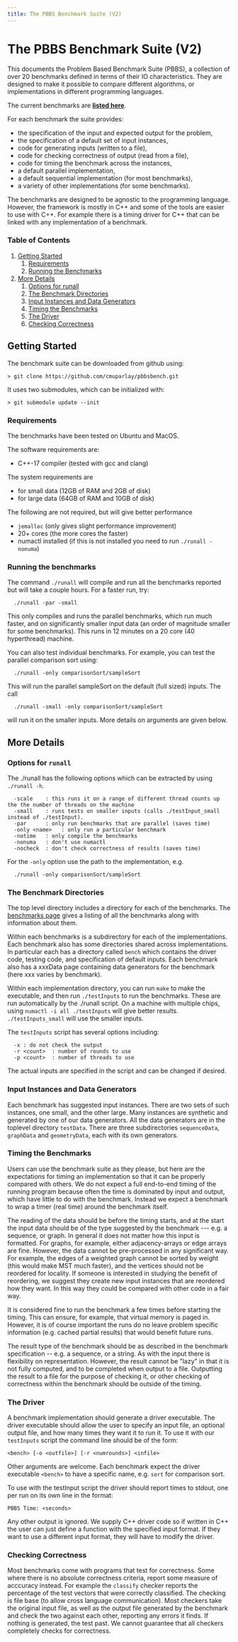 ```yaml
---
title: The PBBS Benchmark Suite (V2)
---
```


#  The PBBS Benchmark Suite (V2)

This documents the Problem Based Benchmark Suite (PBBS), a collection
of over 20 benchmarks defined in terms of their IO characteristics.
They are designed to make it possible to compare different algorithms,
or implementations in different programming languages.

The current benchmarks are [**listed here**](benchmarks/index.html).

For each benchmark the suite provides:

- the specification of the input and expected output for the problem,
- the specification of a default set of input instances,
- code for generating inputs (written to a file),
- code for checking correctness of output (read from a file),
- code for timing the benchmark across the instances,
- a default parallel implementation,
- a default sequential implementation (for most benchmarks),
- a variety of other implementations (for some benchmarks).

The benchmarks are designed to be agnostic to the programming
language.  However, the framework is mostly in C++ and some of the
tools are easier to use with C++.  For example there is a timing
driver for C++ that can be linked with any implementation of a
benchmark.

### Table of Contents

1. [Getting Started](#getting-started)
   1. [Requirements](#requirements)
   2. [Running the Benchmarks](#running-the-benchmarks)
2. [More Details](#more-details)
   1. [Options for runall](#options-for-runall)
   2. [The Benchmark Directories](#the-benchmark-directories)
   3. [Input Instances and Data Generators](#input-instances-and-data-generators)
   4. [Timing the Benchmarks](#timing-the-benchmarks)
   5. [The Driver](#the-driver)
   6. [Checking Correctness](#checking-correctness)
   
## Getting Started

The benchmark suite can be downloaded from github using:

```
> git clone https://github.com/cmuparlay/pbbsbench.git
```

It uses two submodules, which can be initialized with:

```
> git submodule update --init
```

### Requirements

The benchmarks have been tested on Ubuntu and MacOS.

The software requirements are:

- C++-17 compiler (tested with gcc and clang)

The system requirements are

- for small data (12GB of RAM and 2GB of disk)
- for large data (64GB of RAM and 10GB of disk)

The following are not required, but will give better performance

- `jemalloc`  (only gives slight performance improvement)
- 20+ cores (the more cores the faster)
- numactl installed (if this is not installed you need to run `./runall -nonuma`)

### Running the benchmarks

The command `./runall` will compile and run all the benchmarks
reported but will take a couple hours.  For a faster run, try:

```
  ./runall -par -small
```
  
This only compiles and runs the parallel benchmarks, which run much faster, and on
significantly smaller input data (an order of magnitude smaller for some benchmarks).
This runs in 12 minutes on a 20 core (40 hyperthread) machine.

You can also test individual benchmarks.   For example, you can test the
parallel comparison sort using:

```
  ./runall -only comparisonSort/sampleSort
 ```
  
This will run the parallel sampleSort on the default (full sized) inputs.
The call

```
  ./runall -small -only comparisonSort/sampleSort
```
  
will run it on the smaller inputs.  More details on arguments are
given below.

## More Details

### Options for `runall`

The ./runall has the following options which can be extracted by using
`./runall -h`.

```
  -scale    : this runs it on a range of different thread counts up the the number of threads on the machine
  -small    : runs tests on smaller inputs (calls ./testInput_small instead of ./testInput).
  -par      : only run benchmarks that are parallel (saves time)
  -only <name>   : only run a particular benchmark
  -notime   : only compile the benchmarks
  -nonuma   : don't use numactl
  -nocheck  : don't check correctness of results (saves time)
```
  
For the `-only` option use the path to the implementation, e.g.

```
  ./runall -only comparisonSort/sampleSort
```

### The Benchmark Directories

The top level directory includes a directory for each of the benchmarks.
The [benchmarks page](benchmarks/index.html) gives a listing of all
the benchmarks along with information about them.

Within each benchmarks is a subdirectory for each of the
implementations.  Each benchmark also has some directories shared
across implementations.  In particular each has a directory called
`bench` which contains the driver code, testing code, and
specification of default inputs.  Each benchmark also has a xxxData
page containing data generators for the benchmark (here xxx varies by
benchmark).

Within each implementation directory, you can run `make` to make the
executable, and then run `./testInputs` to run the benchmarks.  These
are run automatically by the ./runall script.  On a machine with
multiple chips, using `numactl -i all ./testInputs` will give better
results.  `./testInputs_small` will use the smaller inputs.

The `testInputs` script has several options including:

```
  -x : do not check the output
  -r <count>  : number of rounds to use
  -p <count>  : number of threads to use
  ```
  
The actual inputs are specified in the script and can be changed if desired.

### Input Instances and Data Generators

Each benchmark has suggested input instances.   There are two sets of
such instances, one small, and the other large. Many instances are
synthetic and generated by one of our data generators.  All the data
generators are in the toplevel directory `testData`.   There are three
subdirectories `sequenceData`, `graphData` and `geometryData`, each
with its own generators.

### Timing the Benchmarks

Users can use the benchmark suite as they please, but here are the
expectations for timing an implementation so that it can be properly
compared with others.  We do not expect a full end-to-end timing of
the running program because often the time is dominated by input and
output, which have little to do with the benchmark.  Instead we expect
a benchmark to wrap a timer (real time) around the benchmark itself.

The reading of the data should be before the timing starts, and at the
start the input data should be of the type suggested by the benchmark
--- e.g. a sequence, or graph.  In general it does not matter how this
input is formatted.  For graphs, for example, either adjacency-arrays
or edge arrays are fine.  However, the data cannot be pre-processed in
any significant way.  For example, the edges of a weighted graph
cannot be sorted by weight (this would make MST much faster), and the
vertices should not be reordered for locality.  If someone is
interested in studying the benefit of reordering, we suggest they
create new input instances that are reordered how they want.  In this
way they could be compared with other code in a fair way.

It is considered fine to run the benchmark a few times before starting
the timing.  This can ensure, for example, that virtual memory is
paged in.  However, it is of course important the runs do no leave
problem specific information (e.g. cached partial results) that would
benefit future runs.

The result type of the benchmark should be as described in the
benchmark specification -- e.g. a sequence, or a string.  As with the
input there is flexibility on representation.  However, the result
cannot be "lazy" in that it is not fully computed, and to be completed
when output to a file.  Outputting the result to a file for the purpose
of checking it, or other checking of correctness within the benchmark
should be outside of the timing.

### The Driver

A benchmark implementation should generate a driver executable.
The driver executable should allow the user to specify an input file,
an optional output file, and how many times they want it to run it.
To use it with our `testInputs` script the command line should be of
the form:

```
<bench> [-o <outfile>] [-r <numrounds>] <infile>
```

Other arguments are welcome.
Each benchmark expect the driver executable `<bench>` to 
have a specific name, e.g. `sort` for comparison sort.

To use with the testInput script the driver should report times to
stdout, one per run on its own line in the format:

`PBBS Time: <seconds>`

Any other output is ignored. We supply C++ driver code so
if written in C++ the user can just define a function with the
specified input format. If they want to use a different input format,
they will have to modify the driver.

### Checking Correctness

Most benchmarks come with programs that test for correctness.  Some
where there is no absolute correctness criteria, report some measure
of acccuracy instead.  For example the `classify` checker reports the
percentage of the test vectors that were correctly classified.  The
checking is file base (to allow cross language communication).  Most
checkers take the original input file, as well as the output file
generated by the benchmark and check the two against each other,
reporting any errors it finds. If nothing is generated, the test past.
We cannot guarantee that all checkers completely checks for
correctness.
